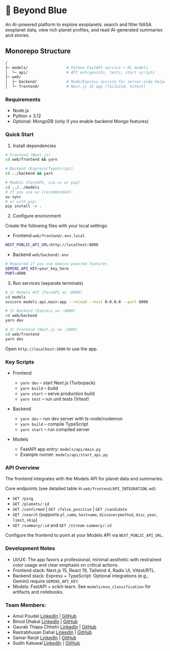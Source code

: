 # 🔭 Beyond Blue

An AI-powered platform to explore exoplanets: search and filter NASA exoplanet data, view rich planet profiles, and read AI-generated summaries and stories.

## Monorepo Structure

```bash
/
├─ models/                 # Python FastAPI service + ML models
│  └─ api/                 # API entrypoints, tests, start scripts
├─ web/
│  ├─ backend/             # Node/Express service for server-side helpers
│  └─ frontend/            # Next.js 15 app (Tailwind, Vitest)
```

### Requirements

- Node.js
- Python ≥ 3.12
- Optional: MongoDB (only if you enable backend Mongo features)

### Quick Start

1) Install dependencies

```bash
# Frontend (Next.js)
cd web/frontend && yarn

# Backend (Express/TypeScript)
cd ../backend && yarn

# Models (FastAPI, via uv or pip)
cd ../../models
# If you use uv (recommended):
uv sync
# or with pip:
pip install -e .
```

2) Configure environment

Create the following files with your local settings:

- Frontend `web/frontend/.env.local`

```bash
NEXT_PUBLIC_API_URL=http://localhost:8000
```

- Backend `web/backend/.env`

```bash
# Required if you use Gemini-powered features
GEMINI_API_KEY=your_key_here
PORT=4000
```

3) Run services (separate terminals)

```bash
# 1) Models API (FastAPI on :8000)
cd models
uvicorn models.api.main:app --reload --host 0.0.0.0 --port 8000

# 2) Backend (Express on :4000)
cd web/backend
yarn dev

# 3) Frontend (Next.js on :3000)
cd web/frontend
yarn dev
```

Open `http://localhost:3000` to use the app.

### Key Scripts

- Frontend
  - `yarn dev` – start Next.js (Turbopack)
  - `yarn build` – build
  - `yarn start` – serve production build
  - `yarn test` – run unit tests (Vitest)

- Backend
  - `yarn dev` – run dev server with ts-node/nodemon
  - `yarn build` – compile TypeScript
  - `yarn start` – run compiled server

- Models
  - FastAPI app entry: `models/api/main.py`
  - Example runner: `models/api/start_api.py`

### API Overview

The frontend integrates with the Models API for planet data and summaries.

Core endpoints (see detailed table in `web/frontend/API_INTEGRATION.md`):

- `GET /ping`
- `GET /planets/:id`
- `GET /confirmed` | `GET /false_positive` | `GET /candidate`
- `GET /search` (supports `pl_name`, `hostname`, `discoverymethod`, `disc_year`, `limit`, `skip`)
- `GET /summary/:id` and `GET /stream-summary/:id`

Configure the frontend to point at your Models API via `NEXT_PUBLIC_API_URL`.

### Development Notes

- UI/UX: The app favors a professional, minimal aesthetic with restrained color usage and clear emphasis on critical actions.
- Frontend stack: Next.js 15, React 19, Tailwind 4, Radix UI, Vitest/RTL.
- Backend stack: Express + TypeScript. Optional integrations (e.g., Gemini) require `GEMINI_API_KEY`.
- Models: FastAPI + scikit-learn. See `models/exo_classification` for artifacts and notebooks.

### Team Members:
- Amul Poudel [LinkedIn](https://www.linkedin.com/in/amulpoudel/) | [GitHub](https://github.com/Amul-byte)  
- Binod Dhakal [LinkedIn](https://www.linkedin.com/in/binod-dhakal/) | [GitHub](https://github.com/dhakalbinod)   
- Gaurab Thapa Chhetri [LinkedIn](https://www.linkedin.com/in/gaurabchhetri/) | [GitHub](https://github.com/gauravfs-14)   
- Rastrabhusan Dahal [LinkedIn](https://www.linkedin.com/in/rastrabhushan-dahal/) | [GitHub](https://github.com/11hritik11)
- Samar Ranjit [LinkedIn](https://www.linkedin.com/in/samarranjit/) | [GitHub](https://github.com/samarranjit)
- Sudin Katuwal [LinkedIn](https://www.linkedin.com/in/sudin-katuwal-111926361/) | [GitHub](https://github.com/sudinkatuwal7)


